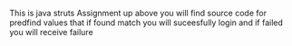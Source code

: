 This is java struts Assignment up above you will find source code for predfind values that if found match you will suceesfully login and if failed you will receive failure
